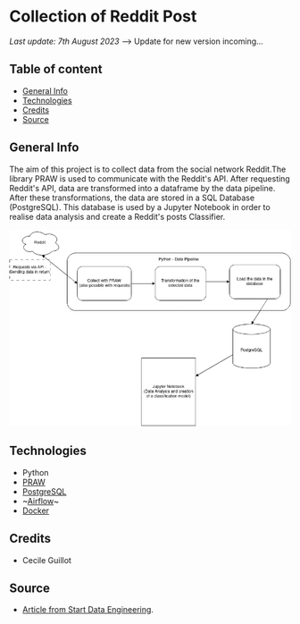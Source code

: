 # Collection of Reddit Post

*Last update: 7th August 2023*
--> Update for new version incoming...

## Table of content

- [General Info](#general-info)
- [Technologies](#technologies)
- [Credits](#credits)
- [Source](#source)

## General Info

The aim of this project is to collect data from the social network Reddit.The library PRAW is used to communicate with the Reddit's API. After requesting Reddit's API, data are transformed into a dataframe by the data pipeline. After these transformations, the data are stored in a SQL Database (PostgreSQL). This database is used by a Jupyter Notebook in order to realise data analysis and create a Reddit's posts Classifier.

![Alt text](illustration/Reddit-collection.png)

## Technologies

- Python
- [PRAW](https://praw.readthedocs.io/en/stable/)
- [PostgreSQL](https://www.postgresql.org/docs/)
- ~[Airflow](https://airflow.apache.org/)~
- [Docker](https://www.docker.com/)

## Credits

- Cecile Guillot

## Source

- [Article from Start Data Engineering](https://www.startdataengineering.com/post/code-patterns/).
